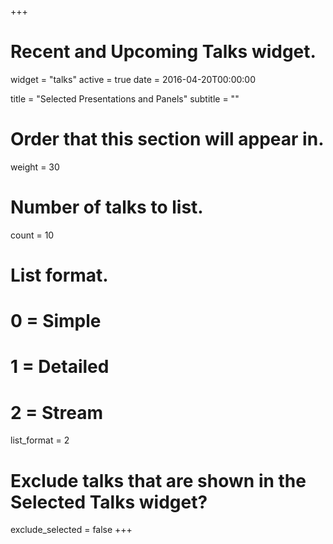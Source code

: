 +++
# Recent and Upcoming Talks widget.
widget = "talks"
active = true
date = 2016-04-20T00:00:00

title = "Selected Presentations and Panels"
subtitle = ""

# Order that this section will appear in.
weight = 30

# Number of talks to list.
count = 10

# List format.
#   0 = Simple
#   1 = Detailed
#   2 = Stream
list_format = 2

# Exclude talks that are shown in the Selected Talks widget?
exclude_selected = false
+++

